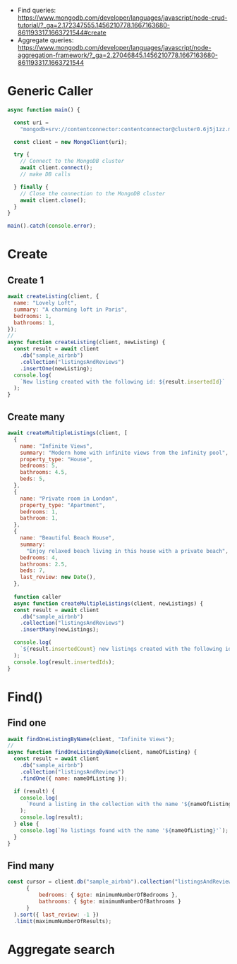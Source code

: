 - Find queries: https://www.mongodb.com/developer/languages/javascript/node-crud-tutorial/?_ga=2.172347555.1456210778.1667163680-861193317.1663721544#create
- Aggregate queries: https://www.mongodb.com/developer/languages/javascript/node-aggregation-framework/?_ga=2.27046845.1456210778.1667163680-861193317.1663721544

# Generic Caller
```javascript
async function main() {

  const uri =
    "mongodb+srv://contentconnector:contentconnector@cluster0.6j5j1zz.mongodb.net/?retryWrites=true&w=majority";

  const client = new MongoClient(uri);

  try {
    // Connect to the MongoDB cluster
    await client.connect();
    // make DB calls

  } finally {
    // Close the connection to the MongoDB cluster
    await client.close();
  }
}

main().catch(console.error);
```
# Create
## Create 1
```javascript
await createListing(client, {
  name: "Lovely Loft",
  summary: "A charming loft in Paris",
  bedrooms: 1,
  bathrooms: 1,
});
//
async function createListing(client, newListing) {
  const result = await client
    .db("sample_airbnb")
    .collection("listingsAndReviews")
    .insertOne(newListing);
  console.log(
    `New listing created with the following id: ${result.insertedId}`
  );
}
```

## Create many
```javascript
await createMultipleListings(client, [
  {
    name: "Infinite Views",
    summary: "Modern home with infinite views from the infinity pool",
    property_type: "House",
    bedrooms: 5,
    bathrooms: 4.5,
    beds: 5,
  },
  {
    name: "Private room in London",
    property_type: "Apartment",
    bedrooms: 1,
    bathroom: 1,
  },
  {
    name: "Beautiful Beach House",
    summary:
      "Enjoy relaxed beach living in this house with a private beach",
    bedrooms: 4,
    bathrooms: 2.5,
    beds: 7,
    last_review: new Date(),
  },
  
  function caller
  async function createMultipleListings(client, newListings) {
  const result = await client
    .db("sample_airbnb")
    .collection("listingsAndReviews")
    .insertMany(newListings);

  console.log(
    `${result.insertedCount} new listings created with the following id(s):`
  );
  console.log(result.insertedIds);
}
```
# Find()
## Find one
```javascript
await findOneListingByName(client, "Infinite Views");
//
async function findOneListingByName(client, nameOfListing) {
  const result = await client
    .db("sample_airbnb")
    .collection("listingsAndReviews")
    .findOne({ name: nameOfListing });

  if (result) {
    console.log(
      `Found a listing in the collection with the name '${nameOfListing}':`
    );
    console.log(result);
  } else {
    console.log(`No listings found with the name '${nameOfListing}'`);
  }
}
```

## Find many
```javascript
const cursor = client.db("sample_airbnb").collection("listingsAndReviews").find(
      {
          bedrooms: { $gte: minimumNumberOfBedrooms },
          bathrooms: { $gte: minimumNumberOfBathrooms }
      }
  ).sort({ last_review: -1 })
  .limit(maximumNumberOfResults);    
```

# Aggregate search

